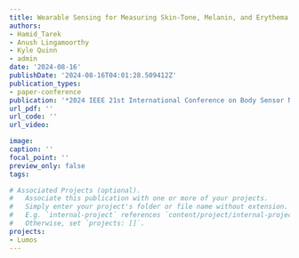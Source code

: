```yaml
---
title: Wearable Sensing for Measuring Skin-Tone, Melanin, and Erythema
authors:
- Hamid_Tarek
- Anush Lingamoorthy
- Kyle Quinn
- admin
date: '2024-08-16'
publishDate: '2024-08-16T04:01:28.509412Z'
publication_types:
- paper-conference
publication: '*2024 IEEE 21st International Conference on Body Sensor Networks (BSN) Poster and Demo Session*'
url_pdf: '' 
url_code: ''
url_video: 

image:
caption: ''
focal_point: ''
preview_only: false
tags:

# Associated Projects (optional).
#   Associate this publication with one or more of your projects.
#   Simply enter your project's folder or file name without extension.
#   E.g. `internal-project` references `content/project/internal-project/index.md`.
#   Otherwise, set `projects: []`.
projects:
- Lumos
---
```


